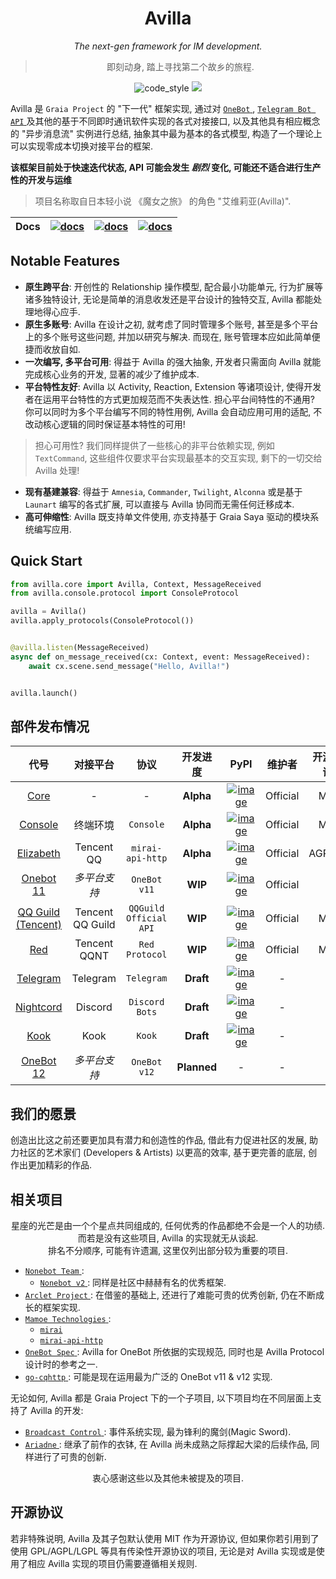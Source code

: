 <div align="center">

# Avilla

_The next-gen framework for IM development._

> 即刻动身, 踏上寻找第二个故乡的旅程.

</div>

<p align="center">
  <img src="https://img.shields.io/badge/code%20style-black-000000.svg" alt="code_style" />
  <img src="https://img.shields.io/badge/%20imports-isort-%231674b1?style=flat&labelColor=ef8336" />

</p>

Avilla 是 `Graia Project` 的 "下一代" 框架实现,
通过对 [ `OneBot` ](https://github.com/botuniverse/onebot), [ `Telegram Bot API` ](https://core.telegram.org/bots) 及其他的基于不同即时通讯软件实现的各式对接接口,
以及其他具有相应概念的 "异步消息流" 实例进行总结, 抽象其中最为基本的各式模型, 构造了一个理论上可以实现零成本切换对接平台的框架.

**该框架目前处于快速迭代状态, API 可能会发生 _剧烈_ 变化, 可能还不适合进行生产性的开发与运维**

> 项目名称取自日本轻小说 《魔女之旅》 的角色 "艾维莉亚(Avilla)".

|Docs|[![docs](https://img.shields.io/badge/docs%20on-readthedocs-black)](https://graia.readthedocs.io/)|[![docs](https://img.shields.io/badge/docs%20on-netlify-informational)](https://graia.netlify.app/)|[![docs](https://img.shields.io/badge/docs%20on-cloudflare-orange)](https://graia.pages.dev/)|
|:-:|:-:|:-:|:-:|

## Notable Features

 - **原生跨平台**: 开创性的 Relationship 操作模型, 配合最小功能单元, 行为扩展等诸多独特设计, 无论是简单的消息收发还是平台设计的独特交互, Avilla 都能处理地得心应手.
 - **原生多账号**: Avilla 在设计之初, 就考虑了同时管理多个账号, 甚至是多个平台上的多个账号这些问题, 并加以研究与解决. 而现在, 账号管理本应如此简单便捷而收放自如.
 - **一次编写, 多平台可用**: 得益于 Avilla 的强大抽象, 开发者只需面向 Avilla 就能完成核心业务的开发, 显著的减少了维护成本.
 - **平台特性友好**: Avilla 以 Activity, Reaction, Extension 等诸项设计, 使得开发者在运用平台特性的方式更加规范而不失表达性. 担心平台间特性的不通用? 你可以同时为多个平台编写不同的特性用例, Avilla 会自动应用可用的适配, 不改动核心逻辑的同时保证基本特性的可用!
  > 担心可用性? 我们同样提供了一些核心的非平台依赖实现, 例如 `TextCommand`, 这些组件仅要求平台实现最基本的交互实现, 剩下的一切交给 Avilla 处理!
 - **现有基建兼容**: 得益于 `Amnesia`, `Commander`, `Twilight`, `Alconna` 或是基于 `Launart` 编写的各式扩展, 可以直接与 Avilla 协同而无需任何迁移成本.
 - **高可伸缩性**: Avilla 既支持单文件使用, 亦支持基于 Graia Saya 驱动的模块系统编写应用.

## Quick Start

```py
from avilla.core import Avilla, Context, MessageReceived
from avilla.console.protocol import ConsoleProtocol

avilla = Avilla()
avilla.apply_protocols(ConsoleProtocol())


@avilla.listen(MessageReceived)
async def on_message_received(cx: Context, event: MessageReceived):
    await cx.scene.send_message("Hello, Avilla!")


avilla.launch()
```

## 部件发布情况

|                      代号                      |       对接平台       |           协议           |    开发进度     |                                                       PyPI                                                        |   维护者    |  开源协议  |
|:--------------------------------------------:|:----------------:|:----------------------:|:-----------:|:-----------------------------------------------------------------------------------------------------------------:|:--------:|:------:|
|             [Core](avilla/core)              |        -         |           -            |  **Alpha**  |            [![image](https://img.shields.io/pypi/v/avilla-core)](https://pypi.org/project/avilla-core)            | Official |  MIT   |
|          [Console](avilla/console)           |       终端环境       |       `Console`        |  **Alpha**  |         [![image](https://img.shields.io/pypi/v/avilla-console)](https://pypi.org/project/avilla-console)         | Official |  MIT   |
|        [Elizabeth](avilla/elizabeth)         |    Tencent QQ    |    `mirai-api-http`    |  **Alpha**  |       [![image](https://img.shields.io/pypi/v/avilla-elizabeth)](https://pypi.org/project/avilla-elizabeth)       | Official | AGPLv3 |
|        [Onebot 11](avilla/onebot/v11)        |     *多平台支持*      |      `OneBot v11`      |   **WIP**   |      [![image](https://img.shields.io/pypi/v/avilla-onebot-v11)](https://pypi.org/project/avilla-onebot-v11)      | Official |   -    |
| [QQ Guild (Tencent)](avilla/qqguild/tencent) | Tencent QQ Guild | `QQGuild Official API` |   **WIP**   | [![image](https://img.shields.io/pypi/v/avilla-qqguild-tencent)](https://pypi.org/project/avilla-qqguild-tencent) | Official |  MIT   |
|              [Red](avilla/red)               |   Tencent QQNT   |     `Red Protocol`     |   **WIP**   |             [![image](https://img.shields.io/pypi/v/avilla-red)](https://pypi.org/project/avilla-red)             | Official |  MIT   |
|         [Telegram](avilla/telegram)          |     Telegram     |       `Telegram`       |  **Draft**  |        [![image](https://img.shields.io/pypi/v/avilla-telegram)](https://pypi.org/project/avilla-telegram)        |    -     |   -    |
|        [Nightcord](avilla/nightcord)         |     Discord      |     `Discord Bots`     |  **Draft**  |       [![image](https://img.shields.io/pypi/v/avilla-nightcord)](https://pypi.org/project/avilla-nightcord)       |    -     |   -    |
|             [Kook](avilla/kook)              |       Kook       |         `Kook`         |  **Draft**  |            [![image](https://img.shields.io/pypi/v/avilla-kook)](https://pypi.org/project/avilla-kook)            |    -     |   -    |
|        [OneBot 12](avilla/onebot/v12)        |     *多平台支持*      |      `OneBot v12`      | **Planned** |                                                         -                                                         |    -     |   -    |

## 我们的愿景

创造出比这之前还要更加具有潜力和创造性的作品, 借此有力促进社区的发展,
助力社区的艺术家们 (Developers & Artists) 以更高的效率, 基于更完善的底层, 创作出更加精彩的作品.

## 相关项目

<div align="center">

星座的光芒是由一个个星点共同组成的, 任何优秀的作品都绝不会是一个人的功绩.  
而若是没有这些项目, Avilla 的实现就无从谈起.  
排名不分顺序, 可能有许遗漏, 这里仅列出部分较为重要的项目.

</div>

  + [ `Nonebot Team` ](https://github.com/nonebot):
    - [ `Nonebot v2` ](https://github.com/nonebot/nonebot2): 同样是社区中赫赫有名的优秀框架.
  + [ `Arclet Project` ](https://github.com/ArcletProject): 在借鉴的基础上, 还进行了难能可贵的优秀创新, 仍在不断成长的框架实现.
  + [ `Mamoe Technologies` ](https://github.com/mamoe):
    - [ `mirai` ](https://github.com/mamoe/mirai)
    - [ `mirai-api-http` ](https://github.com/project-mirai/mirai-api-http)
  + [ `OneBot Spec` ](https://github.com/botuniverse/onebot): Avilla for OneBot 所依据的实现规范, 同时也是 Avilla Protocol 设计时的参考之一.
  + [ `go-cqhttp` ](https://github.com/Mrs4s/go-cqhttp): 可能是现在运用最为广泛的 OneBot v11 & v12 实现.

无论如何, Avilla 都是 Graia Project 下的一个子项目, 以下项目均在不同层面上支持了 Avilla 的开发:
  + [ `Broadcast Control` ](https://github.com/GraiaProject/BroadcastControl): 事件系统实现, 最为锋利的魔剑(Magic Sword).
  + [ `Ariadne` ](https://github.com/GraiaProject/Ariadne): 继承了前作的衣钵, 在 Avilla 尚未成熟之际撑起大梁的后续作品, 同样进行了可贵的创新.

<div align="center">

衷心感谢这些以及其他未被提及的项目.

</div>


## 开源协议

若非特殊说明, Avilla 及其子包默认使用 MIT 作为开源协议, 但如果你若引用到了使用 GPL/AGPL/LGPL 等具有传染性开源协议的项目, 无论是对 Avilla 实现或是使用了相应 Avilla 实现的项目仍需要遵循相关规则.
